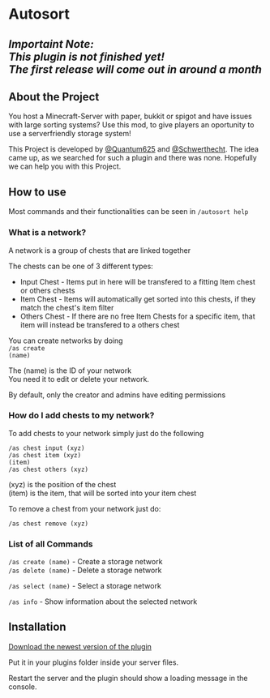 # Autosort

## _Importaint Note:<br />This plugin is not finished yet!<br />The first release will come out in around a month_

## About the Project

You host a Minecraft-Server with paper, bukkit or spigot and have issues with large sorting systems? Use this mod, to give players an oportunity to use a serverfriendly storage system!

This Project is developed by <a href="https://github.com/Quantum625">@Quantum625</a> and <a href="https://github.com/Schwerthecht">@Schwerthecht</a>. The idea came up, as we searched for such a plugin and there was none. Hopefully we can help you with this Project.



## How to use

Most commands and their functionalities can be seen in <code>/autosort help</code>


### What is a network?

A network is a group of chests that are linked together

The chests can be one of 3 different types:<br />
- Input Chest - Items put in here will be transfered to a fitting Item chest or others chests<br />
- Item Chest - Items will automatically get sorted into this chests, if they match the chest's item filter<br />
- Others Chest - If there are no free Item Chests for a specific item, that item will instead be transfered to a others chest

You can create networks by doing
<br /><code>/as create (name)</code>

The (name) is the ID of your network<br />
You need it to edit or delete your network.

By default, only the creator and admins have editing permissions


### How do I add chests to my network?

To add chests to your network simply just do the following

<code>/as chest input (xyz)</code><br />
<code>/as chest item (xyz) (item)</code><br />
<code>/as chest others (xyz)</code><br />

(xyz) is the position of the chest<br />
(item) is the item, that will be sorted into your item chest

To remove a chest from your network just do:

<code>/as chest remove (xyz)</code>

### List of all Commands

<code>/as create (name)</code> - Create a storage network<br />
<code>/as delete (name)</code> - Delete a storage network

<code>/as select (name)</code> - Select a storage network<br />

<code>/as info</code> - Show information about the selected network

## Installation

<a href="https://github.com/Schwerthecht/autosort/release/stable/Autosort-1.0.0.jar">Download the newest version of the plugin</a>

Put it in your plugins folder inside your server files.

Restart the server and the plugin should show a loading message in the console.